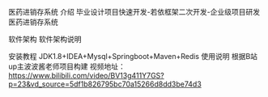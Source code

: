 医药进销存系统
介绍
毕业设计项目快速开发-若依框架二次开发-企业级项目研发 医药进销存系统

软件架构
软件架构说明

安装教程
JDK1.8+IDEA+Mysql+Springboot+Maven+Redis
使用说明
根据B站up主波波酱老师项目构建 视频地址： https://www.bilibili.com/video/BV13g411Y7GS?p=23&vd_source=5df1b826795bc70a15266d8dd3be74d3